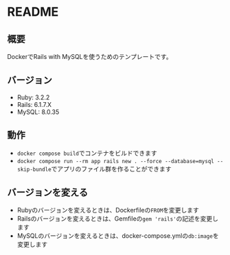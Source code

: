 # README
## 概要
DockerでRails with MySQLを使うためのテンプレートです。

## バージョン
- Ruby: 3.2.2
- Rails: 6.1.7.X
- MySQL: 8.0.35

## 動作
- `docker compose build`でコンテナをビルドできます
- `docker compose run --rm app rails new . --force --database=mysql --skip-bundle`でアプリのファイル群を作ることができます

## バージョンを変える
- Rubyのバージョンを変えるときは、Dockerfileの`FROM`を変更します
- Railsのバージョンを変えるときは、Gemfileの`gem 'rails'`の記述を変更します
- MySQLのバージョンを変えるときは、docker-compose.ymlの`db:image`を変更します
